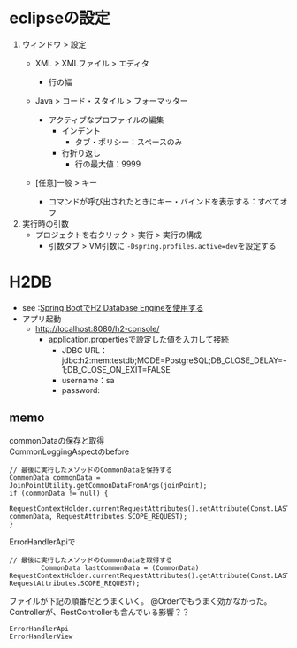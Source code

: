 # eclipseの設定

1. ウィンドウ > 設定
	* XML > XMLファイル > エディタ
		* 行の幅
	* Java > コード・スタイル > フォーマッター
		* アクティブなプロファイルの編集
			* インデント
				* タブ・ポリシー：スペースのみ
			* 行折り返し
				* 行の最大値：9999

	* [任意]一般 > キー
		* コマンドが呼び出されたときにキー・バインドを表示する：すべてオフ
2. 実行時の引数
	* プロジェクトを右クリック > 実行 > 実行の構成
		* 引数タブ > VM引数に `-Dspring.profiles.active=dev`を設定する


# H2DB
* see :[Spring BootでH2 Database Engineを使用する](https://zenn.dev/developma/articles/548b9652b01131)
* アプリ起動
	* [http://localhost:8080/h2-console/](http://localhost:8080/h2-console/)
		* application.propertiesで設定した値を入力して接続
			* JDBC URL：jdbc:h2:mem:testdb;MODE=PostgreSQL;DB_CLOSE_DELAY=-1;DB_CLOSE_ON_EXIT=FALSE
			* username：sa
			* password:

## memo
commonDataの保存と取得  
CommonLoggingAspectのbefore  
```
// 最後に実行したメソッドのCommonDataを保持する
CommonData commonData = JoinPointUtility.getCommonDataFromArgs(joinPoint);
if (commonData != null) {
    RequestContextHolder.currentRequestAttributes().setAttribute(Const.LAST_METHOD_COMMON_DATA, commonData, RequestAttributes.SCOPE_REQUEST);
}
```

ErrorHandlerApiで  
```
// 最後に実行したメソッドのCommonDataを取得する
        CommonData lastCommonData = (CommonData) RequestContextHolder.currentRequestAttributes().getAttribute(Const.LAST_METHOD_COMMON_DATA, RequestAttributes.SCOPE_REQUEST);
```

ファイルが下記の順番だとうまくいく。
@Orderでもうまく効かなかった。
Controllerが、RestControllerも含んでいる影響？？
```
ErrorHandlerApi
ErrorHandlerView
```
